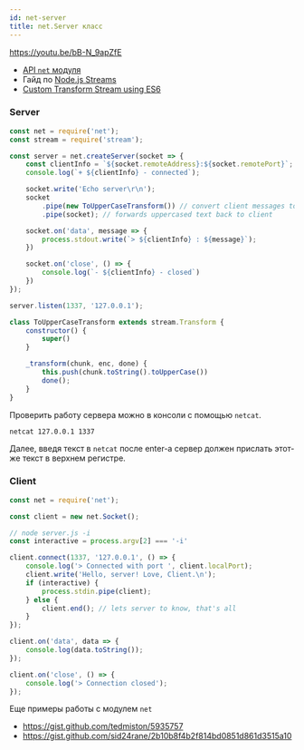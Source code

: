 ```yaml
---
id: net-server
title: net.Server класс
---
```


https://youtu.be/bB-N_9apZfE

* [API `net` модуля](https://nodejs.org/api/net.html)
* Гайд по [Node.js Streams](https://nodejs.dev/learn/nodejs-streams)
* [Custom Transform Stream using ES6](https://medium.com/@babkin.kir/transform-stream-in-nodejs-using-es6-classes-ba1e1936c99e)

### Server

```javascript title="server.js"
const net = require('net');
const stream = require('stream');

const server = net.createServer(socket => {
    const clientInfo = `${socket.remoteAddress}:${socket.remotePort}`;
    console.log(`+ ${clientInfo} - connected`);

	socket.write('Echo server\r\n');
	socket
        .pipe(new ToUpperCaseTransform()) // convert client messages to upper case
        .pipe(socket); // forwards uppercased text back to client

    socket.on('data', message => {
        process.stdout.write(`> ${clientInfo} : ${message}`);
    })

    socket.on('close', () => {
        console.log(`- ${clientInfo} - closed`)
    })
});

server.listen(1337, '127.0.0.1');

class ToUpperCaseTransform extends stream.Transform {
    constructor() {
        super()
    }

    _transform(chunk, enc, done) {
        this.push(chunk.toString().toUpperCase())
        done();
    }
}
```

Проверить работу сервера можно в консоли с помощью `netcat`. 
```
netcat 127.0.0.1 1337
```
Далее, введя текст в `netcat` после enter-а сервер должен прислать этот-же текст в верхнем регистре. 

### Client

```javascript title="client.js"
const net = require('net');

const client = new net.Socket();

// node server.js -i
const interactive = process.argv[2] === '-i' 

client.connect(1337, '127.0.0.1', () => {
	console.log('> Connected with port ', client.localPort);
	client.write('Hello, server! Love, Client.\n');
	if (interactive) {
		process.stdin.pipe(client);
	} else {
		client.end(); // lets server to know, that's all
	}
});

client.on('data', data => {
	console.log(data.toString());
});

client.on('close', () => {
	console.log('> Connection closed');
});
```

Еще примеры работы с модулем `net` 
* https://gist.github.com/tedmiston/5935757
* https://gist.github.com/sid24rane/2b10b8f4b2f814bd0851d861d3515a10

